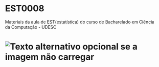 # EST0008
Materiais da aula de EST(estatística) do curso de Bacharelado em Ciência da Computação - UDESC

# ![Texto alternativo opcional se a imagem não carregar](https://img.freepik.com/vetores-gratis/fundo-de-matematica_23-2148146940.jpg?size=626&ext=jpg)
